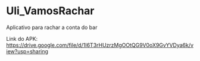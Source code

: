 # Uli_VamosRachar
Aplicativo para rachar a conta do bar

Link do APK: https://drive.google.com/file/d/1I6T3rHUzrzMgOOtQG9V0oX9GvYVDya6k/view?usp=sharing
